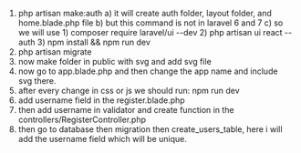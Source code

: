 1) php artisan make:auth
    a) it will create auth folder, layout folder, and home.blade.php file
    b) but this command is not in laravel 6 and 7
    c) so we will use
        1) composer require laravel/ui --dev
        2) php artisan ui react --auth
        3) npm install && npm run dev
2) php artisan migrate
3) now make folder in public with svg and add svg file
4) now go to app.blade.php and then change the app name and include svg there.
5) after every change in css or js we should run: npm run dev
6) add username field in the register.blade.php
7) then add username in validator and create function in the controllers/RegisterController.php
8) then go to database then migration then create_users_table, here i will add the username field which will be unique.